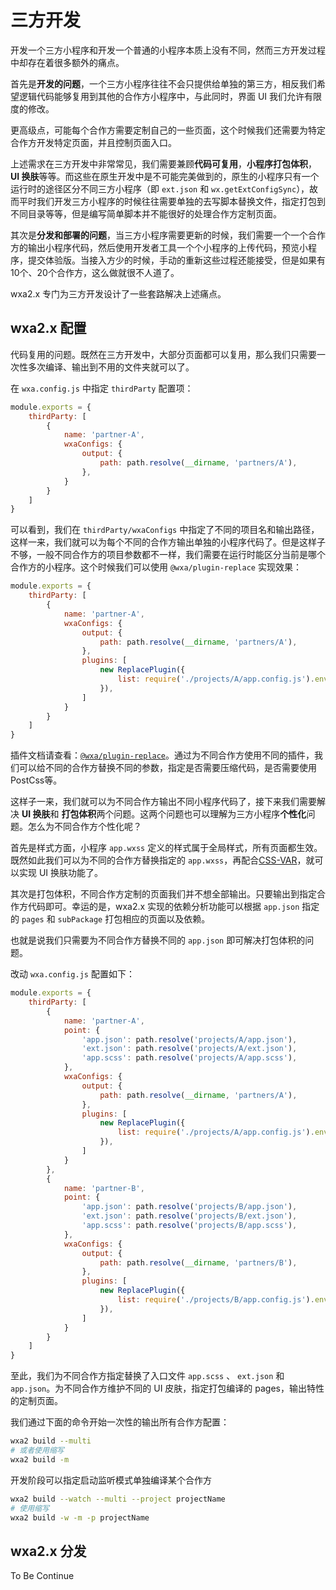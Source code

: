 # 三方开发

开发一个三方小程序和开发一个普通的小程序本质上没有不同，然而三方开发过程中却存在着很多额外的痛点。

首先是**开发的问题**，一个三方小程序往往不会只提供给单独的第三方，相反我们希望逻辑代码能够复用到其他的合作方小程序中，与此同时，界面 UI 我们允许有限度的修改。

更高级点，可能每个合作方需要定制自己的一些页面，这个时候我们还需要为特定合作方开发特定页面，并且控制页面入口。

上述需求在三方开发中非常常见，我们需要兼顾**代码可复用**，**小程序打包体积**，**UI 换肤**等等。而这些在原生开发中是不可能完美做到的，原生的小程序只有一个运行时的途径区分不同三方小程序（即 `ext.json` 和 `wx.getExtConfigSync`），故而平时我们开发三方小程序的时候往往需要单独的去写脚本替换文件，指定打包到不同目录等等，但是编写简单脚本并不能很好的处理合作方定制页面。

其次是**分发和部署的问题**，当三方小程序需要更新的时候，我们需要一个一个合作方的输出小程序代码，然后使用开发者工具一个个小程序的上传代码，预览小程序，提交体验版。当接入方少的时候，手动的重新这些过程还能接受，但是如果有10个、20个合作方，这么做就很不人道了。

wxa2.x 专门为三方开发设计了一些套路解决上述痛点。

## wxa2.x 配置

代码复用的问题。既然在三方开发中，大部分页面都可以复用，那么我们只需要一次性多次编译、输出到不用的文件夹就可以了。

在 `wxa.config.js` 中指定 `thirdParty` 配置项：

```js
module.exports = {
    thirdParty: [
        {
            name: 'partner-A',
            wxaConfigs: {
                output: {
                    path: path.resolve(__dirname, 'partners/A'),
                },
            }
        }
    ]
}
```

可以看到，我们在 `thirdParty/wxaConfigs` 中指定了不同的项目名和输出路径，这样一来，我们就可以为每个不同的合作方输出单独的小程序代码了。但是这样子不够，一般不同合作方的项目参数都不一样，我们需要在运行时能区分当前是哪个合作方的小程序。这个时候我们可以使用 `@wxa/plugin-replace` 实现效果：

```js
module.exports = {
    thirdParty: [
        {
            name: 'partner-A',
            wxaConfigs: {
                output: {
                    path: path.resolve(__dirname, 'partners/A'),
                },
                plugins: [
                    new ReplacePlugin({
                        list: require('./projects/A/app.config.js').env,
                    }),
                ]
            }
        }
    ]
}
```

插件文档请查看：[`@wxa/plugin-replace`](https://wxajs.github.io/wxa/plugin/cli/replace.html)。通过为不同合作方使用不同的插件，我们可以给不同的合作方替换不同的参数，指定是否需要压缩代码，是否需要使用PostCss等。

这样子一来，我们就可以为不同合作方输出不同小程序代码了，接下来我们需要解决 **UI 换肤**和 **打包体积**两个问题。这两个问题也可以理解为三方小程序**个性化**问题。怎么为不同合作方个性化呢？

首先是样式方面，小程序 `app.wxss` 定义的样式属于全局样式，所有页面都生效。既然如此我们可以为不同的合作方替换指定的 `app.wxss`，再配合[CSS-VAR](https://developer.mozilla.org/zh-CN/docs/Web/CSS/var)，就可以实现 UI 换肤功能了。

其次是打包体积，不同合作方定制的页面我们并不想全部输出。只要输出到指定合作方代码即可。幸运的是，wxa2.x 实现的依赖分析功能可以根据 `app.json` 指定的 `pages` 和 `subPackage` 打包相应的页面以及依赖。

也就是说我们只需要为不同合作方替换不同的 `app.json` 即可解决打包体积的问题。

改动 `wxa.config.js` 配置如下：

```js
module.exports = {
    thirdParty: [
        {
            name: 'partner-A',
            point: {
                'app.json': path.resolve('projects/A/app.json'),
                'ext.json': path.resolve('projects/A/ext.json'),
                'app.scss': path.resolve('projects/A/app.scss'),
            },
            wxaConfigs: {
                output: {
                    path: path.resolve(__dirname, 'partners/A'),
                },
                plugins: [
                    new ReplacePlugin({
                        list: require('./projects/A/app.config.js').env,
                    }),
                ]
            }
        },
        {
            name: 'partner-B',
            point: {
                'app.json': path.resolve('projects/B/app.json'),
                'ext.json': path.resolve('projects/B/ext.json'),
                'app.scss': path.resolve('projects/B/app.scss'),
            },
            wxaConfigs: {
                output: {
                    path: path.resolve(__dirname, 'partners/B'),
                },
                plugins: [
                    new ReplacePlugin({
                        list: require('./projects/B/app.config.js').env,
                    }),
                ]
            }
        }
    ]
}
```

至此，我们为不同合作方指定替换了入口文件 `app.scss` 、 `ext.json` 和 `app.json`。为不同合作方维护不同的 UI 皮肤，指定打包编译的 pages，输出特性的定制页面。

我们通过下面的命令开始一次性的输出所有合作方配置：

```bash
wxa2 build --multi
# 或者使用缩写
wxa2 build -m
```

开发阶段可以指定启动监听模式单独编译某个合作方

```bash
wxa2 build --watch --multi --project projectName
# 使用缩写
wxa2 build -w -m -p projectName
```

## wxa2.x 分发
To Be Continue